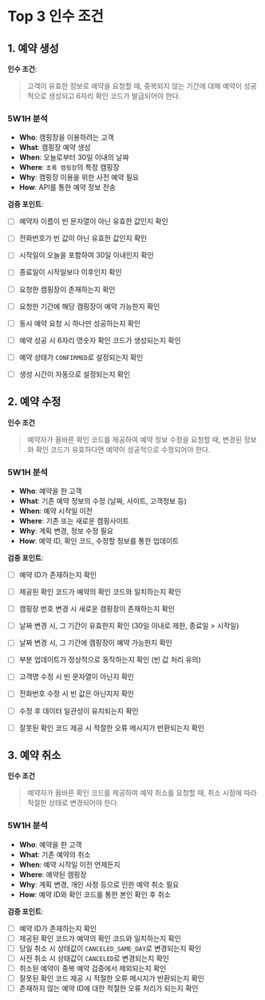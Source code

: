 # Top 3 인수 조건


## 1. 예약 생성
**인수 조건**:
> 고객이 유효한 정보로 예약을 요청할 때, 중복되지 않는 기간에 대해 예약이 성공적으로 생성되고 6자리 확인 코드가 발급되어야 한다.

### 5W1H 분석
- **Who**: 캠핑장을 이용하려는 고객
- **What**: 캠핑장 예약 생성
- **When**: 오늘로부터 30일 이내의 날짜
- **Where**: `초록 캠핑장`의 특정 캠핑장
- **Why**: 캠핑장 이용을 위한 사전 예약 필요
- **How**: API를 통한 예약 정보 전송

**검증 포인트**:
- [ ] 예약자 이름이 빈 문자열이 아닌 유효한 값인지 확인
- [ ] 전화번호가 빈 값이 아닌 유효한 값인지 확인
- [ ] 시작일이 오늘을 포함하여 30일 이내인지 확인
- [ ] 종료일이 시작일보다 이후인지 확인
- [ ] 요청한 캠핑장이 존재하는지 확인
- [ ] 요청한 기간에 해당 캠핑장이 예약 가능한지 확인
- [ ] 동시 예약 요청 시 하나만 성공하는지 확인
- [ ] 예약 성공 시 6자리 영숫자 확인 코드가 생성되는지 확인
- [ ] 예약 상태가 `CONFIRMED`로 설정되는지 확인
- [ ] 생성 시간이 자동으로 설정되는지 확인


## 2. 예약 수정
**인수 조건**
> 예약자가 올바른 확인 코드를 제공하여 예약 정보 수정을 요청할 때, 변경된 정보와 확인 코드가 유효하다면 예약이 성공적으로 수정되어야 한다.

### 5W1H 분석
- **Who**: 예약을 한 고객
- **What**: 기존 예약 정보의 수정 (날짜, 사이트, 고객정보 등)
- **When**: 예약 시작일 이전
- **Where**: 기존 또는 새로운 캠핑사이트
- **Why**: 계획 변경, 정보 수정 필요
- **How**: 예약 ID, 확인 코드, 수정할 정보를 통한 업데이트

**검증 포인트**:
- [ ] 예약 ID가 존재하는지 확인
- [ ] 제공된 확인 코드가 예약의 확인 코드와 일치하는지 확인
- [ ] 캠핑장 번호 변경 시 새로운 캠핑장이 존재하는지 확인
- [ ] 날짜 변경 시, 그 기간이 유효한지 확인 (30일 이내로 제한, 종료일 > 시작일)
- [ ] 날짜 변경 시, 그 기간에 캠핑장이 예약 가능한지 확인
- [ ] 부분 업데이트가 정상적으로 동작하는지 확인 (빈 값 처리 유의)
- [ ] 고객명 수정 시 빈 문자열이 아닌지 확인
- [ ] 전화번호 수정 시 빈 값은 아닌지지 확인

- [ ] 수정 후 데이터 일관성이 유지되는지 확인
- [ ] 잘못된 확인 코드 제공 시 적절한 오류 메시지가 반환되는지 확인


## 3. 예약 취소
**인수 조건**
> 예약자가 올바른 확인 코드를 제공하여 예약 취소를 요청할 때, 취소 시점에 따라 적절한 상태로 변경되어야 한다.

### 5W1H 분석
- **Who**: 예약을 한 고객
- **What**: 기존 예약의 취소
- **When**: 예약 시작일 이전 언제든지
- **Where**: 예약된 캠핑장
- **Why**: 계획 변경, 개인 사정 등으로 인한 예약 취소 필요
- **How**: 예약 ID와 확인 코드를 통한 본인 확인 후 취소

**검증 포인트**:
- [ ] 예약 ID가 존재하는지 확인
- [ ] 제공된 확인 코드가 예약의 확인 코드와 일치하는지 확인
- [ ] 당일 취소 시 상태값이 `CANCELED_SAME_DAY`로 변경되는지 확인
- [ ] 사전 취소 시 상태값이 `CANCELED`로 변경되는지 확인
- [ ] 취소된 예약이 중복 예약 검증에서 제외되는지 확인
- [ ] 잘못된 확인 코드 제공 시 적절한 오류 메시지가 반환되는지 확인
- [ ] 존재하지 않는 예약 ID에 대한 적절한 오류 처리가 되는지 확인